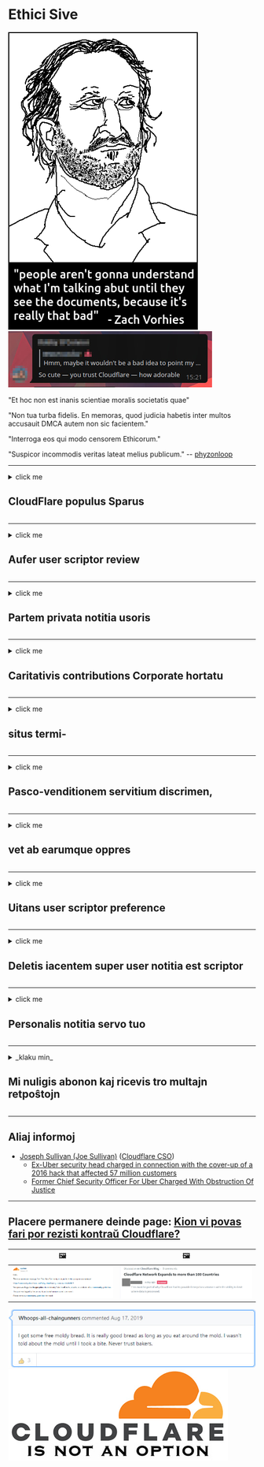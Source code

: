 # Ethici Sive

![](../image/itsreallythatbad.jpg)
![](../image/telegram/c81238387627b4bfd3dcd60f56d41626.jpg)

"Et hoc non est inanis scientiae moralis societatis quae"

"Non tua turba fidelis. En memoras, quod judicia habetis inter multos accusauit DMCA autem non sic facientem."

"Interroga eos qui modo censorem Ethicorum."

"Suspicor incommodis veritas lateat melius publicum."  -- [phyzonloop](https://twitter.com/phyzonloop)


---


<details>
<summary>click me

## CloudFlare populus Sparus
</summary>


Cloudflare mittit ad spam emails Cloudflare non-users.

- Cooptati pariter et qui Ive 's Subscribers mittere in tantum emails
- Cum autem dicat: usor 'subsisto ", nolite ergo mittens inscriptio

Est enim simplex. Cloudflare sed non curant.
Potest prohibere usura suum servitium, vel spammers dixit Cloudflare omnis populus stationis eorum.
Quid prohibere potest ut non Cloudflare Cloudflare activum?


| 🖼 | 🖼 |
| --- | --- |
| ![](../image/cfspam01.jpg) | ![](../image/cfspam03.jpg) |
| ![](../image/cfspam02.jpg) | ![](../image/cfspambrittany.jpg)<br>![](../image/cfspamtwtr.jpg) |
| ![](../image/cfspam04.jpg) | ![](../image/cfspam05.jpg) |

</details>

---

<details>
<summary>click me

## Aufer user scriptor review
</summary>


Cloudflare censoria usurpans recensiones negans.
Si post anti-Cloudflare litterae a Aliquam, vobis habere forte ut responsum ab Cloudflare employee per 'Non est,' non 'nuntium.
Si quis post negativam review site reviews et censorem et probabo.


| 🖼 | 🖼 |
| --- | --- |
| ![](../image/cfcenrev_01.jpg)<br>![](../image/cfcenrev_02.jpg) | ![](../image/cfcenrev_03.jpg) |

</details>

---

<details>
<summary>click me

## Partem privata notitia usoris
</summary>


Cloudflare vexationes, est magnum problema.
Cloudflare shares personale notitia est queri de eo, qui hosted sites.
Quod interdum quaeritur non venerandum tuum verum id providere.
Si tu non volo impetro vexati expugnavit, vel occidit swatted, tu melius manere a Cloudflared websites.


| 🖼 | 🖼 |
| --- | --- |
| ![](../image/cfdox_what.jpg) | ![](../image/cfdox_swat.jpg) |
| ![](../image/cfdox_kill.jpg) | ![](../image/cfdox_threat.jpg) |
| ![](../image/cfdox_dox.jpg) | ![](../image/cfdox_ex1.jpg) |
| ![](../image/cfabuseform.jpg) | ![](../image/cfdox_ex2.jpg) |

</details>

---

<details>
<summary>click me

## Caritativis contributions Corporate hortatu
</summary>


Caritativis contributions CloudFlare non petendo.
Horribiliter, quod suus 'an satis esset American universitatis petere non-lucrum organizationibus quod caritas non causetur a latere.
Si similis consequat vel aliorum tereret tempus ut ex aequo ad speres Cloudflare elit.


![](../image/cfdonate.jpg)

</details>

---

<details>
<summary>click me

## situs termi-
</summary>


Quid si vestri site descendit repente
Sunt qui tradit Cloudflare deleting is user scriptor configuratione vel servitium sine intermissione agens praedictum: tacite.
Nos suadeant vobis invenire meliorem provisor.

![](../image/cftmnt.jpg)

</details>

---

<details>
<summary>click me

## Pasco-venditionem servitium discrimen,
</summary>


Firefox cum usura qui dat nuptum adversum CloudFlare preponendos existimant, ut curatio est non-users de Tor-Pasco per Tor.
Kessinger users qui vere liber JavaScript exsecutionem huius actus denegare non-hostile, etiam accipere.
Et hoc network accessum inæqualitas adeo parva est, et neutralitatis in abusu et ex abusu potestatis.

![](../image/browdifftbcx.gif)

- Reliquit: Tor Pasco, Recte: Chrome. IP oratio eiusdem.

![](../image/browserdiff.jpg)

- Reliquit: Tor Pasco Javascript Disabled, CRUSTULUM Enabled
- Recte: Chrome JavaScript enabled, CRUSTULUM Disabled

![](../image/cfsiryoublocked.jpg)

- QuteBrowser (minor pasco) Nabu absque (Clearnet IP)

| ***pasco*** | ***aditus curatio*** |
| --- | --- |
| Tor Browser (JavaScript enabled) | licet aditum |
| Firefox (JavaScript enabled) | excepta obvius |
| Chromium (JavaScript enabled) | excepta obvius |
| Chromium or Firefox (Javascript erret) | aditus denegatus |
| Chromium or Firefox (crustulum debilitatum) | aditus denegatus |
| QuteBrowser | aditus denegatus |
| lynx | aditus denegatus |
| w3m | aditus denegatus |
| wget | aditus denegatus |


Quare non est utor Google button provocatione facile solvere?

Ita, ibi est ipsum audio, sed non semper opus super Tor.
Vos erit autem hoc si vos click:

```
Mox iterum conare
Aut vestri network computatrum potest automated mitto queries.
Users nostra tueri non potest aliquid fieri elit.
Visita nos pro magis details pagina adiutorii
```

</details>

---

<details>
<summary>click me

## vet ab earumque oppres
</summary>


Suffragii in US Secretarius Status civitatibus subcriptio ad suffragium per ultimately scriptor website, in statum suae residentiae.
Republican-imperium officiis Secretarius publica capessenda re publica Francogallica a SUFFRAGATOR earumque oppres Secretarius scriptor website per Cloudflare.
Cloudflare adversum scriptor curatio de Tor users, ut suo loco MITM centralized parte global cura, et detrimentum sui partes futurum suffragii altiore facit invito ad subcriptio.
Tendunt in liberales maxime secretum embrace.
Voter registration formae sensitivo colligunt de notitia rei publicae; incumbens in SUFFRAGATOR, oratio personalis corporalis, securitati sociali numeri, et diem nativitatis.
Most publice available notitia, quae restant adhuc de civitatibus solum facere, sed omnia quae videt Cloudflare notitia cum libris mentio est aliquis voto.

Nota quod charta non praevalet Cloudflare adnotatione notitia Secretarius Status, quia ingressum virgam operarios erit verisimile utor to website Cloudflare intrare data.

| 🖼 | 🖼 |
| --- | --- |
| ![](../image/cfvotm_01.jpg) | ![](../image/cfvotm_02.jpg) |

- Suffragiorum colligens website pro Change.org celebre est, et faciet.
“incipiens ubique bella movens fautores et factores negotio consilium agitare solutiones.”
Infeliciter, multis potest inspicere change.org omnino agere debet de in filter Cloudflare.
Quot signat obstruetur petitionem sic excludis a politico processus.
Per aliud remedium non-cloudflared platform ut OpenPetition adjuvat quaestionem.

| 🖼 | 🖼 |
| --- | --- |
| ![](../image/changeorgasn.jpg) | ![](../image/changeorgtor.jpg) |

- Cloudflare scriptor "Athenienses Project" offerre liberum coeptis statu-gradu praesidio ad electionem locorum et websites.
Et ait: "SUFFRAGATOR registration et notitia electionis eorum illorum potest accedere," sed hoc est mendacium quod multi non solum browse in omni situ.

</details>

---

<details>
<summary>click me

## Uitans user scriptor preference
</summary>


Opt- si aliquid, ut nihil speres inscriptio est.
Cloudflare ignorare user scriptor preference, et tertia pars ad participes notitia mos est scriptor corporations sine consensu.
Si vos erant 'usus liberi eorum consilii, quod aliquando petendo tibi emere menstruam subscriptione ad mittere email.

![](../image/cfviopl_tp.jpg)

</details>

---

<details>
<summary>click me

## Deletis iacentem super user notitia est scriptor
</summary>


Secundum haec, ex cloudflare mos est scriptor blog, Cloudflare mentiri Deletis circa rationum.
Iam in diebus, quot societates servo tuo post te notitia remotum, vel claudi in ratione vestra.
Societates plus boni facere mention super eam in secretum consilium.
Cloudflare? No.

```
2019-08-05 Dixissent me moverunt CloudFlare confirmatio mea.
2019-10-02 Et accepi a CloudFlare inscriptio ", quod mos sum"
```

Cloudflare nesciebant de verbo "aufero".
Si vere remotum sit, ex causa quod mos obtinuit, et inscriptio?
Necnon et illud Cloudflare secretum consilium est circa ea mentionem non facit.

```
Eorum novum consilium secretum notitia does not Africano ullam mentionem habet extremi iuris intercessione retinendi, quia per annum.
```

![](../image/cfviopl_notdel.jpg)

Quomodo potestis vos credere Cloudflare si autem consilium secretum suum mendacium?

</details>

---

<details>
<summary>click me

## Personalis notitia servo tuo
</summary>


Deletis Cloudflare propter dura elit.

```
Submit sit tessera firmamentum quod per "Ratio" genus,
propter verba requirimus deletionem in corpore.
Et non necesse habetis fidem pecto domains aut coniuncta vestram petentes, ad deletionem ante.
```

Et confirmationis accipere id quis.

![](../image/cf_deleteandkeep.jpg)

"Nos coepi tradere tibi deletionem petitionem aliquid" sed "Nos autem propria pergere ad repono vestri notitia".

Vos "fide" hoc?

</details>

---

<details>
<summary>_klaku min_

## Mi nuligis abonon kaj ricevis tro multajn retpoŝtojn
</summary>


La uzanto nuligis sian 'Cloudflare stream' abonon kaj li ricevas retpoŝtajn memorigilojn ĉiutage por rememorigi lin pri nuligita abono.
Ne estas malaprobita butono. Kiel vi ĉesas ĉi tiun frenezon?

![](../image/barrageemailcancelsubscription.jpg)

Cloudflare diris al ĉi tiu uzanto kontakti subtenteamo kaj peti ĉiujn viajn enhavojn forigi.

- [t](https://web.archive.org/web/20210412165334/https://twitter.com/JohnHaldson/status/1381651569247088650)

</details>

---

## Aliaj informoj

- [Joseph Sullivan (Joe Sullivan)](../cloudflare_inc/cloudflare_members.md) ([Cloudflare CSO](https://twitter.com/eastdakota/status/1296522269313785862))
  - [Ex-Uber security head charged in connection with the cover-up of a 2016 hack that affected 57 million customers](https://www.businessinsider.com/uber-data-hack-security-head-joe-sullivan-charged-cover-up-2020-8)
  - [Former Chief Security Officer For Uber Charged With Obstruction Of Justice](https://www.justice.gov/usao-ndca/pr/former-chief-security-officer-uber-charged-obstruction-justice)


---

## Placere permanere deinde page:   [Kion vi povas fari por rezisti kontraŭ Cloudflare?](la.action.md)

|  🖼  |  🖼 |
| --- | --- |
| ![](../image/cfcommunity_ban.jpg) | ![](../image/censor_cloudflare_blogcomment.jpg) |

![](../image/freemoldybread.jpg)
![](../image/cfisnotanoption.jpg)
